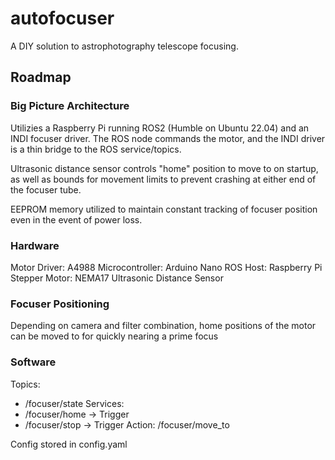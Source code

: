 # autofocuser
A DIY solution to astrophotography telescope focusing. 

## Roadmap 
### Big Picture Architecture
Utilizies a Raspberry Pi running ROS2 (Humble on Ubuntu 22.04) and an INDI focuser driver. The ROS node commands the motor, and the INDI driver is a thin bridge to the ROS service/topics. 

Ultrasonic distance sensor controls "home" position to move to on startup, as well as bounds for movement limits to prevent crashing at either end of the focuser tube. 

EEPROM memory utilized to maintain constant tracking of focuser position even in the event of power loss. 

### Hardware
Motor Driver: A4988
Microcontroller: Arduino Nano
ROS Host: Raspberry Pi
Stepper Motor: NEMA17
Ultrasonic Distance Sensor

### Focuser Positioning
Depending on camera and filter combination, home positions of the motor can be moved to for quickly nearing a prime focus

### Software
Topics: 
- /focuser/state
Services:
- /focuser/home -> Trigger
- /focuser/stop -> Trigger
Action:
/focuser/move_to

Config stored in config.yaml
